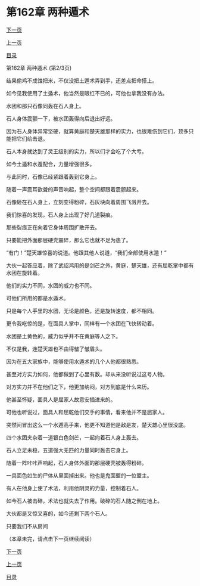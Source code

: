 <h1>第162章   两种遁术</h1>
            <div><p><a href="./0485_%E7%AC%AC162%E7%AB%A0_%E4%B8%A4%E7%A7%8D%E9%81%81%E6%9C%AF.md">下一页</a></p><p><a href="./0483_%E7%AC%AC162%E7%AB%A0_%E4%B8%A4%E7%A7%8D%E9%81%81%E6%9C%AF.md">上一页</a></p><p><a href="../">目录</a></p></div>
            <div><p>第162章   两种遁术 (第2/3页)</p><p>结果偷鸡不成蚀把米，不仅没把土遁术弄到手，还差点把命搭上。</p><p>如今见我使用了土遁术，他当然是眼红不已的，可他也拿我没有办法。</p><p>水团和那只石像同轰在石人身上。</p><p>石人身体震颤一下，被水团轰得向后退出好远。</p><p>因为石人身体异常坚硬，就算黄庭和楚天雄那样的实力，也很难伤到它们，顶多只能把它们给击退。</p><p>石人本身就达到了灵王级别的实力，所以们才会吃了个大亏。</p><p>如今土遁和水遁配合，力量增强很多。</p><p>与此同时，石像已经紧跟着轰到它身上。</p><p>随着一声震耳欲聋的声音响起，整个空间都跟着震颤起来。</p><p>石像砸在石人身上，立刻变得粉碎，石灰块向着周围飞溅开去。</p><p>我们惊喜的发现，石人身上出现了好几道裂痕。</p><p>那些裂痕正在向着它身体周围扩散开去。</p><p>只要能把外面那层硬壳震碎，那么它也就不足为患了。</p><p>“有门！”楚天雄惊喜的说道。他跟其他人说道，“我们全部使用水遁！”</p><p>大伙一起答应着，除了武绍鸿用的是剑芒之外，黄庭，楚天雄，还有屈乾掌中都有水团在旋转着。</p><p>他们的实力不同，水团的威力也不同。</p><p>可他们所用的都是水遁术。</p><p>只是每个人手里的水团，无论是颜色，还是旋转速度，都不相同。</p><p>更令我吃惊的是，在面具人掌中，同样有一个水团在飞快转动着。</p><p>水团是土黄色的，威力似乎并不在黄庭等人之下。</p><p>不仅是我，连楚天雄也不由得皱了皱眉头。</p><p>因为在五大家族中，能够使用水遁术的几个人他都很熟悉。</p><p>甚至对方实力如何，他都做到了心里有数。却从来没听说过这号人物。</p><p>对方实力并不在他们之下，他更加纳闷，对方到底是什么来历。</p><p>他甚至怀疑，面具人是屈家人故意安插进来的。</p><p>可他也听说过，面具人和屈乾他们交手的事情，看来他并不是屈家人。</p><p>突然间冒出这么一个水遁高手来，他更不知道他是敌是友，楚天雄心里很没底。</p><p>四个水团夹杂着一道银白色剑芒，一起向着石人身上轰去。</p><p>石人立足未稳，五道强大无匹的力量同时轰击它身上。</p><p>随着一阵咔咔声响起，石人身体外面的那层硬壳被轰得粉碎。</p><p>一具面色如生的尸体从里面掉出来。他也是鬼面盟的一位盟主。</p><p>有人在他身上使了术法，利用他阴灵的力量，控制着石人。</p><p>如今石人被击碎，术法也就失去了作用。破碎的石人随之倒在地上。</p><p>大伙都是又惊又喜的，如今还剩下两个石人。</p><p>只要我们不从房间</p><p>（本章未完，请点击下一页继续阅读）</p></div>
            <div><p><a href="./0485_%E7%AC%AC162%E7%AB%A0_%E4%B8%A4%E7%A7%8D%E9%81%81%E6%9C%AF.md">下一页</a></p><p><a href="./0483_%E7%AC%AC162%E7%AB%A0_%E4%B8%A4%E7%A7%8D%E9%81%81%E6%9C%AF.md">上一页</a></p><p><a href="../">目录</a></p></div>